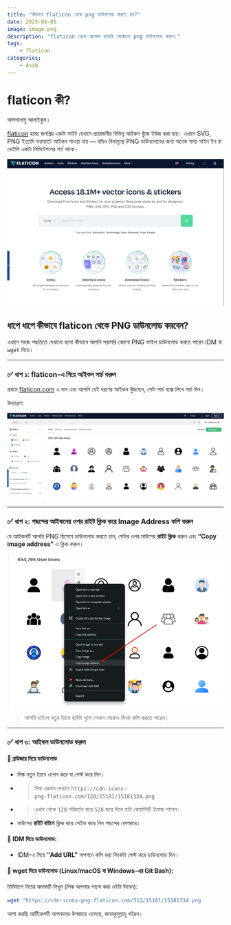 ```yaml
---
title: "কীভাবে flaticon থেকে png ডাউনলোড করতে হয়?"
date: 2025-06-05
image: image.png
description: "flaticon থেকে ঝামেলা ছাড়াই যেকোনো png ডাউনলোড করুন।"
tags:
    - flaticon
categories:
    - Asib
---
```


# flaticon কী?

আসসালামু আলাইকুম।

[flaticon](https://www.flaticon.com/) হচ্ছে জনপ্রিয় একটা সাইট যেখানে প্রয়োজনীয় বিভিন্ন আইকন খুঁজে ইউজ করা যায়। এখানে SVG, PNG ইত্যাদি ফরম্যাটে আইকন পাওয়া যায় — যদিও বিনামূল্যে PNG ডাউনলোডের জন্য অনেক সময় সাইন ইন বা ডেইলি একটা লিমিটেশনের শর্ত থাকে।

![flaticon interface](image.png)

## ধাপে ধাপে কীভাবে flaticon থেকে PNG ডাউনলোড করবেন?

এখানে সহজ পদ্ধতিতে দেখানো হলো কীভাবে আপনি সরাসরি কোনো PNG ফাইল ডাউনলোড করতে পারেন IDM বা `wget` দিয়ে।

---

### ✅ ধাপ ১: flaticon-এ গিয়ে আইকন সার্চ করুন

প্রথমে [flaticon.com](https://www.flaticon.com/) এ যান এবং আপনি যেই ধরণের আইকন খুঁজছেন, সেটা সার্চ বক্সে লিখে সার্চ দিন।

উদাহরণ:  

![search icon](image-1.png)

---

### ✅ ধাপ ২: পছন্দের আইকনের ওপর রাইট ক্লিক করে Image Address কপি করুন

যে আইকনটি আপনি PNG হিসেবে ডাউনলোড করতে চান, সেটার ওপর মাউসের **রাইট ক্লিক** করুন এবং **“Copy image address”** এ ক্লিক করুন।

![copy image address](image-2.png)

> আপনি চাইলে নতুন ট্যাবে ছবিটা খুলে সেখান থেকেও লিংক কপি করতে পারেন।




---

### ✅ ধাপ ৩: আইকন ডাউনলোড করুন

#### 🔸 ব্রাউজার দিয়ে ডাউনলোড
- লিঙ্ক নতুন ট্যাবে ওপেন করে বা পেস্ট করে দিন।
- > লিঙ্ক এরকম দেখাবে `https://cdn-icons-png.flaticon.com/128/15181/15181334.png`

- > এখান থেকে `128` পরিবর্তন করে `528` করে দিলে হাই কোয়ালিটি ইমেজ পাবেন।
- মাউসের **রাইট বাটনে** ক্লিক করে সেইভ করে নিন পছন্দের ফোল্ডারে।

#### 🔸 IDM দিয়ে ডাউনলোড:

- IDM-এ গিয়ে **“Add URL”** অপশনে কপি করা লিংকটা পেস্ট করে ডাউনলোড দিন।

#### 🔸 wget দিয়ে ডাউনলোড (Linux/macOS বা Windows-এর Git Bash):

টার্মিনালে নিচের কমান্ডটি লিখুন (লিঙ্ক আপনার পছন্দ করা ওইটা দিবেন):

```bash
wget "https://cdn-icons-png.flaticon.com/512/15181/15181334.png
```

আশা করছি আর্টিকেলটি আপনাদের উপকারে এসেছে, জাযাকুমুল্লাহু খইরন।